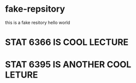 # fake-repsitory
 this is a fake resitory
 hello world
# STAT 6366 IS COOL LECTURE
# STAT 6395 IS ANOTHER COOL LETURE 
